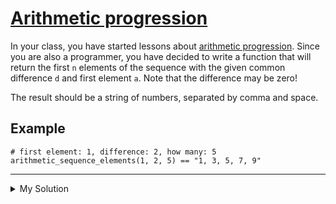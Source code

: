 # [Arithmetic progression](https://www.codewars.com/kata/55caf1fd8063ddfa8e000018)

In your class, you have started lessons
about [arithmetic progression](https://en.wikipedia.org/wiki/Arithmetic_progression). Since you are also a programmer,
you have decided to write a function that will return the first `n` elements of the sequence with the given common
difference `d` and first element `a`. Note that the difference may be zero!

The result should be a string of numbers, separated by comma and space.

## Example

    # first element: 1, difference: 2, how many: 5
    arithmetic_sequence_elements(1, 2, 5) == "1, 3, 5, 7, 9"

---

<details><summary>My Solution</summary>

```js
function arithmeticSequenceElements(a, d, n) {
  const result = []
  for (let i = 0; i < n; i++) {
    result.push(a + i * d)
  }

  return result.join(', ')
}
```

</details>
